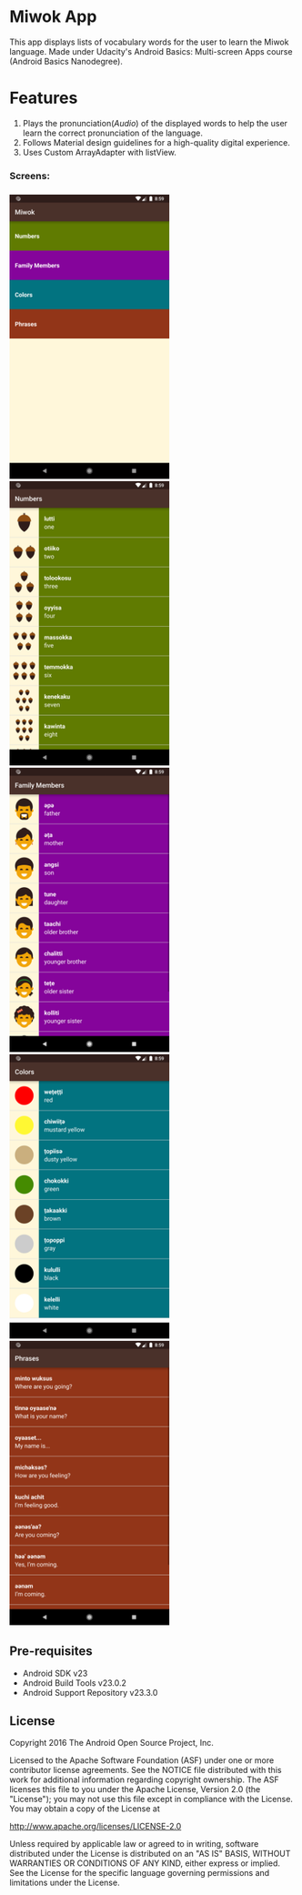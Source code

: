 Miwok App
===================================

This app displays lists of vocabulary words for the user to learn the Miwok language.
Made under Udacity's Android Basics: Multi-screen Apps course (Android Basics Nanodegree).

**Features**
====================================

1. Plays the pronunciation(_Audio_) of the displayed words to help the user learn the correct pronunciation of the language.
2. Follows Material design guidelines for a high-quality digital experience.
3. Uses Custom ArrayAdapter with listView.

<h3> Screens:<h3/>

<img src="screenshots/Screenshot1.png" height="500">&nbsp;
<img src="screenshots/Screenshot2.png" height="500">&nbsp;
<img src="screenshots/Screenshot3.png" height="500">&nbsp;
<img src="screenshots/Screenshot4.png" height="500">&nbsp;
<img src="screenshots/Screenshot5.png" height="500">&nbsp;



Pre-requisites
--------------

- Android SDK v23
- Android Build Tools v23.0.2
- Android Support Repository v23.3.0

License
-------

Copyright 2016 The Android Open Source Project, Inc.

Licensed to the Apache Software Foundation (ASF) under one or more contributor
license agreements.  See the NOTICE file distributed with this work for
additional information regarding copyright ownership.  The ASF licenses this
file to you under the Apache License, Version 2.0 (the "License"); you may not
use this file except in compliance with the License.  You may obtain a copy of
the License at

http://www.apache.org/licenses/LICENSE-2.0

Unless required by applicable law or agreed to in writing, software
distributed under the License is distributed on an "AS IS" BASIS, WITHOUT
WARRANTIES OR CONDITIONS OF ANY KIND, either express or implied.  See the
License for the specific language governing permissions and limitations under
the License.
